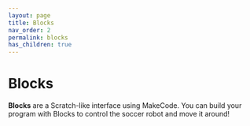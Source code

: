 ```yaml
---
layout: page
title: Blocks
nav_order: 2
permalink: blocks
has_children: true
---
```


# Blocks

**Blocks** are a Scratch-like interface using MakeCode. You can build your program with Blocks to control the soccer robot and move it around!
